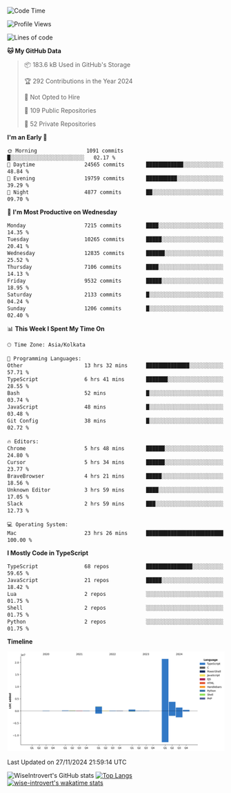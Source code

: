 <!--START_SECTION:waka-->
![Code Time](http://img.shields.io/badge/Code%20Time-1%2C896%20hrs%2039%20mins-blue)

![Profile Views](http://img.shields.io/badge/Profile%20Views-1-blue)

![Lines of code](https://img.shields.io/badge/From%20Hello%20World%20I%27ve%20Written-29.9%20million%20lines%20of%20code-blue)

**🐱 My GitHub Data** 

> 📦 183.6 kB Used in GitHub's Storage 
 > 
> 🏆 292 Contributions in the Year 2024
 > 
> 🚫 Not Opted to Hire
 > 
> 📜 109 Public Repositories 
 > 
> 🔑 52 Private Repositories 
 > 
**I'm an Early 🐤** 

```text
🌞 Morning                1091 commits        █░░░░░░░░░░░░░░░░░░░░░░░░   02.17 % 
🌆 Daytime                24565 commits       ████████████░░░░░░░░░░░░░   48.84 % 
🌃 Evening                19759 commits       ██████████░░░░░░░░░░░░░░░   39.29 % 
🌙 Night                  4877 commits        ██░░░░░░░░░░░░░░░░░░░░░░░   09.70 % 
```
📅 **I'm Most Productive on Wednesday** 

```text
Monday                   7215 commits        ████░░░░░░░░░░░░░░░░░░░░░   14.35 % 
Tuesday                  10265 commits       █████░░░░░░░░░░░░░░░░░░░░   20.41 % 
Wednesday                12835 commits       ██████░░░░░░░░░░░░░░░░░░░   25.52 % 
Thursday                 7106 commits        ████░░░░░░░░░░░░░░░░░░░░░   14.13 % 
Friday                   9532 commits        █████░░░░░░░░░░░░░░░░░░░░   18.95 % 
Saturday                 2133 commits        █░░░░░░░░░░░░░░░░░░░░░░░░   04.24 % 
Sunday                   1206 commits        █░░░░░░░░░░░░░░░░░░░░░░░░   02.40 % 
```


📊 **This Week I Spent My Time On** 

```text
🕑︎ Time Zone: Asia/Kolkata

💬 Programming Languages: 
Other                    13 hrs 32 mins      ██████████████░░░░░░░░░░░   57.71 % 
TypeScript               6 hrs 41 mins       ███████░░░░░░░░░░░░░░░░░░   28.55 % 
Bash                     52 mins             █░░░░░░░░░░░░░░░░░░░░░░░░   03.74 % 
JavaScript               48 mins             █░░░░░░░░░░░░░░░░░░░░░░░░   03.48 % 
Git Config               38 mins             █░░░░░░░░░░░░░░░░░░░░░░░░   02.72 % 

🔥 Editors: 
Chrome                   5 hrs 48 mins       ██████░░░░░░░░░░░░░░░░░░░   24.80 % 
Cursor                   5 hrs 34 mins       ██████░░░░░░░░░░░░░░░░░░░   23.77 % 
BraveBrowser             4 hrs 21 mins       █████░░░░░░░░░░░░░░░░░░░░   18.56 % 
Unknown Editor           3 hrs 59 mins       ████░░░░░░░░░░░░░░░░░░░░░   17.05 % 
Slack                    2 hrs 59 mins       ███░░░░░░░░░░░░░░░░░░░░░░   12.73 % 

💻 Operating System: 
Mac                      23 hrs 26 mins      █████████████████████████   100.00 % 
```

**I Mostly Code in TypeScript** 

```text
TypeScript               68 repos            ███████████████░░░░░░░░░░   59.65 % 
JavaScript               21 repos            █████░░░░░░░░░░░░░░░░░░░░   18.42 % 
Lua                      2 repos             ░░░░░░░░░░░░░░░░░░░░░░░░░   01.75 % 
Shell                    2 repos             ░░░░░░░░░░░░░░░░░░░░░░░░░   01.75 % 
Python                   2 repos             ░░░░░░░░░░░░░░░░░░░░░░░░░   01.75 % 
```



**Timeline**

![Lines of Code chart](https://raw.githubusercontent.com/wise-introvert/wise-introvert/master/assets/bar_graph.png)


 Last Updated on 27/11/2024 21:59:14 UTC
<!--END_SECTION:waka-->

![WiseIntrovert's GitHub stats](https://github-readme-stats.vercel.app/api?username=wise-introvert&count_private=true&show_icons=true)
[![Top Langs](https://github-readme-stats.vercel.app/api/top-langs/?username=wise-introvert&langs_count=10)](https://github.com/anuraghazra/github-readme-stats)
[![wise-introvert's wakatime stats](https://github-readme-stats.vercel.app/api/wakatime?username=wiseintrovert)](https://github.com/anuraghazra/github-readme-stats)
